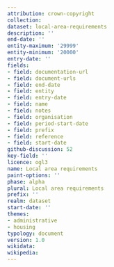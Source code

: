 ```yaml
---
attribution: crown-copyright
collection: 
dataset: local-area-requirements
description: ''
end-date: ''
entity-maximum: '29999'
entity-minimum: '20000'
entry-date: ''
fields:
- field: documentation-url
- field: document-urls
- field: end-date
- field: entity
- field: entry-date
- field: name
- field: notes
- field: organisation
- field: period-start-date
- field: prefix
- field: reference
- field: start-date
github-discussion: 52
key-field: ''
licence: ogl3
name: Local area requirements
paint-options: ''
phase: alpha
plural: Local area requirements
prefix: ''
realm: dataset
start-date: ''
themes:
- administrative
- housing
typology: document
version: 1.0
wikidata: 
wikipedia: 
---
```


